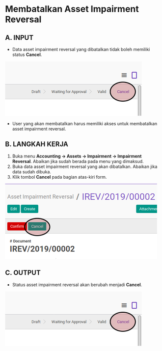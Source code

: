 # Membatalkan Asset Impairment Reversal

## A. INPUT

* Data asset impairment reversal yang dibatalkan tidak boleh memiliki status **Cancel**.

![](../../img/asset-impairment-reversal/status-cancel.png)

* User yang akan membatalkan harus memiliki akses untuk membatalkan asset impairment reversal.

## B. LANGKAH KERJA

1. Buka menu **Accounting -> Assets -> Impairment -> Impairment Reversal**. Abaikan jika sudah berada pada menu yang dimaksud.
2. Buka data asset impairment reversal yang akan dibatalkan. Abaikan jika data sudah dibuka.
3. Klik tombol **Cancel** pada bagian atas-kiri form.

![](../../img/asset-impairment-reversal/tombol-cancel.png)

## C. OUTPUT

* Status asset impairment reversal akan berubah menjadi **Cancel**.

![](../../img/asset-impairment-reversal/status-cancel.png)
